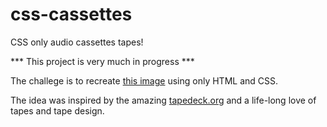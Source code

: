 # css-cassettes
CSS only audio cassettes tapes!

*** This project is very much in progress ***

The challege is to recreate [this image](http://www.123rf.com/photo_54482438_retro-plastic-audio-cassette-music-cassette-cassette-tape-isolated-on-white-background-realistic-ill.html) using only HTML and CSS.

The idea was inspired by the amazing [tapedeck.org](http://tapedeck.org) and a life-long love of tapes and tape design.
